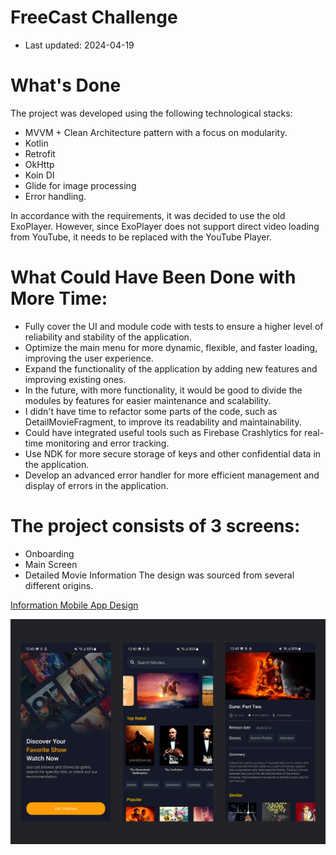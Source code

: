 # FreeCast Challenge

- Last updated: 2024-04-19

# What's Done

The project was developed using the following technological stacks:

- MVVM + Clean Architecture pattern with a focus on modularity.
- Kotlin
- Retrofit
- OkHttp
- Koin DI
- Glide for image processing
- Error handling.

In accordance with the requirements, it was decided to use the old ExoPlayer. However, since ExoPlayer does not support direct video loading from YouTube, it needs to be replaced with the YouTube Player.

# What Could Have Been Done with More Time:

- Fully cover the UI and module code with tests to ensure a higher level of reliability and stability of the application.
- Optimize the main menu for more dynamic, flexible, and faster loading, improving the user experience.
- Expand the functionality of the application by adding new features and improving existing ones.
- In the future, with more functionality, it would be good to divide the modules by features for easier maintenance and scalability.
- I didn't have time to refactor some parts of the code, such as DetailMovieFragment, to improve its readability and maintainability.
- Could have integrated useful tools such as Firebase Crashlytics for real-time monitoring and error tracking.
- Use NDK for more secure storage of keys and other confidential data in the application.
- Develop an advanced error handler for more efficient management and display of errors in the application.


# The project consists of 3 screens:

- Onboarding
- Main Screen
- Detailed Movie Information
The design was sourced from several different origins.

[Information Mobile App Design](https://www.figma.com/file/I62gWERAcJhZaJJaYWUAzn/Movie-Streaming-App-(Community)?type=design&node-id=0-1&mode=design&t=ZcuZBj31kT1OcmBL-0)

![AppDesign](AppScreens.jpg)